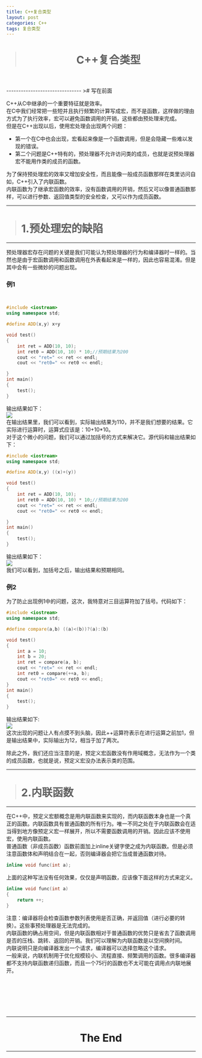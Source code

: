 ```yaml
---
title: C++复合类型
layout: post
categories: C++
tags: 复合类型
---
```

># <center>C++复合类型<center/>  

<br/>
<br/>
-------------------------------  
># 写在前面  

C++从C中继承的一个重要特征就是效率。  
在C中我们经常把一些短并且执行频繁的计算写成宏，而不是函数，这样做的理由方式为了执行效率，宏可以避免函数调用的开销，这些都由预处理来完成。  
但是在C++出现以后，使用宏处理会出现两个问题：  
- 第一个在C中也会出现，宏看起来像是一个函数调用，但是会隐藏一些难以发现的错误。  
- 第二个问题是C++特有的，预处理器不允许访问类的成员，也就是说预处理器宏不能用作类的成员的函数。  


为了保持预处理宏的效率又增加安全性，而且能像一般成员函数那样在类里访问自如，C++引入了内联函数。  
内联函数为了继承宏函数的效率，没有函数调用的开销，然后又可以像普通函数那样，可以进行参数、返回值类型的安全检查，又可以作为成员函数。  

-----------------------------------------
>#  1.预处理宏的缺陷  

----------------------------------  
预处理器宏存在问题的关键是我们可能认为预处理器的行为和编译器时一样的。当然也是由于宏函数调用和函数调用在外表看起来是一样的，因此也容易混淆。但是其中会有一些微妙的问题出现。  
### 例1

```c++


#include <iostream>
using namespace std;

#define ADD(x,y) x+y

void test()
{
	int ret = ADD(10, 10);
	int ret0 = ADD(10, 10) * 10;//预期结果为200
	cout << "ret=" << ret << endl;
	cout << "ret0=" << ret0 << endl;

}
int main()
{
	test();
}
```

输出结果如下：  
![](https://i.imgur.com/4R0ff3I.png)  
在输出结果里，我们可以看到，实际输出结果为110，并不是我们想要的结果。它实际进行运算时，运算式应该是：10+10*10。  
对于这个微小的问题，我们可以通过加括号的方式来解决它。源代码和输出结果如下：  
```c++
#include <iostream>
using namespace std;

#define ADD(x,y) ((x)+(y))

void test()
{
	int ret = ADD(10, 10);
	int ret0 = ADD(10, 10) * 10;//预期结果为200
	cout << "ret=" << ret << endl;
	cout << "ret0=" << ret0 << endl;

}
int main()
{
	test();
}
```
输出结果如下：  
![](https://i.imgur.com/pk7Yv4A.png)  
我们可以看到，加括号之后，输出结果和预期相同。  

### 例2
为了防止出现例1中的问题，这次，我特意对三目运算符加了括号。代码如下：  
```c++
#include <iostream>
using namespace std;

#define compare(a,b) ((a)<(b))?(a):(b)

void test()
{
	int a = 10;
	int b = 20;
	int ret = compare(a, b);
	cout << "ret=" << ret << endl;
	int ret0 = compare(++a, b);
	cout << "ret0=" << ret0 << endl;
}
int main()
{
	test();
}
```
输出结果如下:  
![](https://i.imgur.com/sTiAySo.png)  
这次出现的问题让人有点摸不到头脑，因此++运算符表示在进行运算之前加1，但是输出结果中，实际输出为12，相当于加了两次。  

除此之外，我们还应当注意的是，预定义宏函数没有作用域概念，无法作为一个类的成员函数，也就是说，预定义宏没办法表示类的范围。  


-----------------------------------------
>#  2.内联函数  

----------------------------------  


在C++中，预定义宏额概念是用内联函数来实现的，而内联函数本身也是一个真正的函数。内联函数具有普通函数的所有行为。唯一不同之处在于内联函数会在适当得到地方像预定义宏一样展开，所以不需要函数调用的开销。因此应该不使用宏，使用内联函数。   
普通函数（非成员函数）函数前面加上inline关键字使之成为内联函数。但是必须注意函数体和声明结合在一起，否则编译器会把它当成普通函数对待。  

```c++
inline void func(int a);
```
上面的这种写法没有任何效果，仅仅是声明函数，应该像下面这样的方式来定义。   
```c++
inline void func(int a)
{
	return ++;
}
```
注意：编译器将会检查函数参数列表使用是否正确，并返回值（进行必要的转换）。这些事预处理器是无法完成的。  
内联函数的确占用空间，但是内联函数相对于普通函数的优势只是省去了函数调用是否的压栈、跳转、返回的开销。我们可以理解为内联函数是以空间换时间。  
内联说明只是向编译器发出一个请求，编译器可以选择忽略这个请求。  
一般来说，内联机制用于优化规模较小、流程直接、频繁调用的函数。很多编译器都不支持内联函数递归函数，而且一个75行的函数也不太可能在调用点内联地展开。  


<br/><br/><br/><br/><br/>

-------------------------------------
# <center>The End<center/>  
-------------------------------------